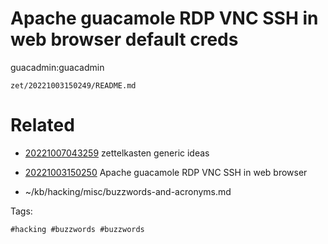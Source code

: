 # Apache guacamole RDP VNC SSH in web browser default creds
guacadmin:guacadmin

` zet/20221003150249/README.md `

# Related

- [20221007043259](/zet/20221007043259/README.md) zettelkasten generic ideas

- [20221003150250](/zet/20221003150250/README.md) Apache guacamole RDP VNC SSH in web browser
- ~/kb/hacking/misc/buzzwords-and-acronyms.md

Tags:

    #hacking #buzzwords #buzzwords 
